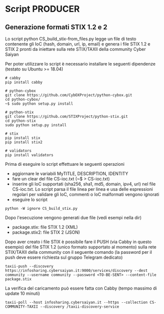 # Script PRODUCER

## Generazione formati STIX 1.2 e 2
Lo script python CS\_build\_stix-from\_files.py legge un file di testo contenente gli IoC (hash, domain, url, ip, email) e genera i file STIX 1.2 e STIX 2 pronti da iniettare sulla rete STIX/TAXII della community Cyber Saiyan

Per poter utilizzare lo script è necessario installare le seguenti dipendenze (testato su Ubuntu >= 18.04)
```
# cabby 
pip install cabby

# python-cybox
git clone https://github.com/CybOXProject/python-cybox.git
cd python-cybox/
~$ sudo python setup.py install

# python-stix
git clone https://github.com/STIXProject/python-stix.git
cd python-stix
sudo python setup.py install 

# stix
pip install stix
pip install stix2

# validators
pip install validators
```

Prima di eseguire lo script effettuare le seguenti operazioni
* aggiornare le variabili MyTITLE, DESCRIPTION, IDENTITY
* fare un clear del file CS-ioc.txt (~$ > CS-ioc.txt)
* inserire gli IoC supportati (sha256, sha1, md5, domain, ipv4, url) nel file CS-ioc.txt. Lo script parsa il file linea per linea e usa delle espressioni regolari per validare gli IoC, commenti o IoC malformati vengono ignorati
* eseguire lo script 
```
python -W ignore CS_build_stix.py
```

Dopo l'esecuzione vengono generati due file (vedi esempi nella dir)
* package.stix: file STIX 1.2 (XML)
* package.stix2: file STIX 2 (JSON)

Dopo aver creato i file STIX è possibile fare il PUSH (via Cabby in questo esempio) del file STIX 1.2 (unico formato supportato al momento) sulla rete STIX/TAXII della community con il seguente comando (la password per il push deve essere richiesta sul gruppo Telegram dedicato)
```
taxii-push --discovery https://infosharing.cybersaiyan.it:9000/services/discovery --dest community --username community --password <TO-BE-SENT> --content-file package.stix
```

La verifica del caricamento può essere fatta con Cabby (tempo massimo di update 10 minuti)
```
taxii-poll --host infosharing.cybersaiyan.it --https --collection CS-COMMUNITY-TAXII --discovery /taxii-discovery-service
```
